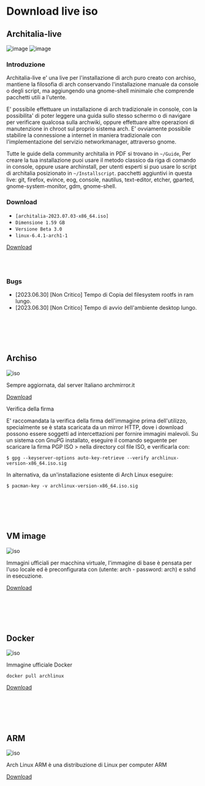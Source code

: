 # Download live iso

## Architalia-live

![image](../images/live/ltp.png)
![image](https://github.com/ArchItalia/site/assets/117321045/20493db0-69b7-4591-9c06-7674bbad7261)


### Introduzione

Architalia-live e' una live per l'installazione di arch puro creato con archiso, mantiene la filosofia di arch conservando l'installazione manuale da console o degli script, ma aggiungendo una gnome-shell minimale che comprende pacchetti utili a l'utente.

E' possibile effettuare un installazione di arch tradizionale in console, con la possibilita' di poter leggere una guida sullo stesso schermo o di navigare per verificare qualcosa sulla archwiki, oppure effettuare altre operazioni di manutenzione in chroot sul proprio sistema arch. E' ovviamente possibile stabilire la connessione a internet in maniera tradizionale con l'implementazione del servizio networkmanager, attraverso gnome.

Tutte le guide della community architalia in PDF si trovano in `~/Guide`, Per creare la tua installazione puoi usare il metodo classico da riga di comando in console, oppure usare archinstall, per utenti esperti si puo usare lo script di architalia posizionato in `~/Installscript`. pacchetti aggiuntivi in questa live: git, firefox, evince, eog, console, nautilus, text-editor, etcher, gparted, gnome-system-monitor, gdm, gnome-shell.




### Download

- `[architalia-2023.07.03-x86_64.iso]`
- `Dimensione 1.59 GB`
- `Versione Beta 3.0`
- `linux-6.4.1-arch1-1`

[Download](https://drive.google.com/file/d/1-o2_ax8eva2AkLj7tgjw6nKsH17Pdt95/view?usp=sharing)

<br><br>

### Bugs

* [2023.06.30]  [Non Critico]  Tempo di Copia del filesystem rootfs in ram lungo. 
* [2023.06.30]  [Non Critico]  Tempo di avvio dell'ambiente desktop lungo. 

<br><br><br><br>

## Archiso

![iso](../images/live/iso.png)

Sempre aggiornata, dal server Italiano archmirror.it
 
[Download](https://archmirror.it/repos/iso/latest/archlinux-x86_64.iso)

Verifica della firma

E' raccomandata la verifica della firma dell'immagine prima dell'utilizzo, specialmente se è stata scaricata da un mirror HTTP, dove i download possono essere soggetti ad intercettazioni per fornire immagini malevoli. Su un sistema con GnuPG installato, eseguire il comando seguente per scaricare la firma PGP ISO > nella directory col file ISO, e verificarla con:

`$ gpg --keyserver-options auto-key-retrieve --verify archlinux-version-x86_64.iso.sig`

In alternativa, da un'installazione esistente di Arch Linux eseguire:

`$ pacman-key -v archlinux-version-x86_64.iso.sig`

<br><br><br><br>

## VM image

![iso](../images/live/vm.png)

Immagini ufficiali per macchina virtuale, l'immagine di base è pensata per l'uso locale ed è preconfigurata con (utente: arch - password: arch) e sshd in esecuzione.

[Download](https://gitlab.archlinux.org/archlinux/arch-boxes/-/jobs/artifacts/master/browse/output?job=build:secure)

<br><br><br><br>

## Docker

![iso](../images/live/dck.png)

Immagine ufficiale Docker

`docker pull archlinux`

[Download](https://hub.docker.com/_/archlinux)

<br><br><br><br>

## ARM

![iso](../images/live/arm.png)

Arch Linux ARM è una distribuzione di Linux per computer ARM

[Download](https://archlinuxarm.org/about/downloads)


<br><br><br><br>
